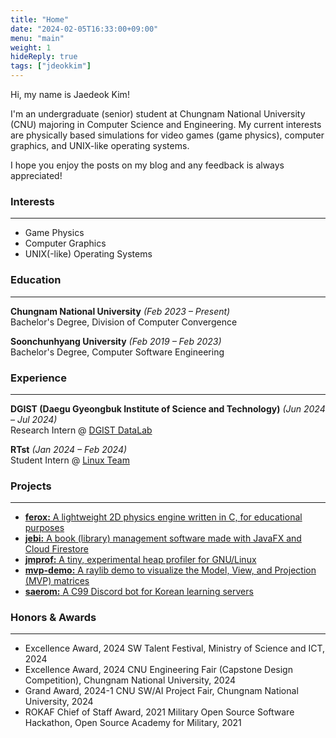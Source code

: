 ```yaml
---
title: "Home"
date: "2024-02-05T16:33:00+09:00"
menu: "main"
weight: 1
hideReply: true
tags: ["jdeokkim"]
---
```


<!-- 
    NOTE: https://gohugo.io/content-management/front-matter/ 
-->

Hi, my name is Jaedeok Kim! 

I'm an undergraduate (senior) student at Chungnam National University (CNU) majoring in Computer Science and Engineering. My current interests are physically based simulations for video games (game physics), computer graphics, and UNIX-like operating systems.

I hope you enjoy the posts on my blog and any feedback is always appreciated!

### Interests

---

- Game Physics
- Computer Graphics
- UNIX(-like) Operating Systems

### Education

---

**Chungnam National University** *(Feb 2023 – Present)*  
Bachelor's Degree, Division of Computer Convergence

**Soonchunhyang University** *(Feb 2019 – Feb 2023)*  
Bachelor's Degree, Computer Software Engineering

### Experience

---

**DGIST (Daegu Gyeongbuk Institute of Science and Technology)** *(Jun 2024 – Jul 2024)*  
Research Intern @ [DGIST DataLab](https://datalab.dgist.ac.kr)

**RTst** *(Jan 2024 – Feb 2024)*  
Student Intern @ [Linux Team](https://www.rtst.co.kr/about)

### Projects

---

- [**ferox:** A lightweight 2D physics engine written in C, for educational purposes](https://github.com/jdeokkim/ferox)
- [**jebi:** A book (library) management software made with JavaFX and Cloud Firestore](https://github.com/jdeokkim/jebi)
- [**jmprof:** A tiny, experimental heap profiler for GNU/Linux](https://github.com/jdeokkim/jmprof)
- [**mvp-demo:** A raylib demo to visualize the Model, View, and Projection (MVP) matrices](https://jdeokkim.github.io/projects/mvp-demo/)
- [**saerom:** A C99 Discord bot for Korean learning servers](https://github.com/jdeokkim/saerom)

### Honors & Awards

---

- Excellence Award, 2024 SW Talent Festival, Ministry of Science and ICT, 2024
- Excellence Award, 2024 CNU Engineering Fair (Capstone Design Competition), Chungnam National University, 2024
- Grand Award, 2024-1 CNU SW/AI Project Fair, Chungnam National University, 2024
- ROKAF Chief of Staff Award, 2021 Military Open Source Software Hackathon, Open Source Academy for Military, 2021
